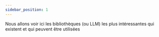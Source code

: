 ```yaml
---
sidebar_position: 1
---
```


Nous allons voir ici les bibliothèques (ou LLM) les plus intéressantes qui existent et qui peuvent être utilisées



